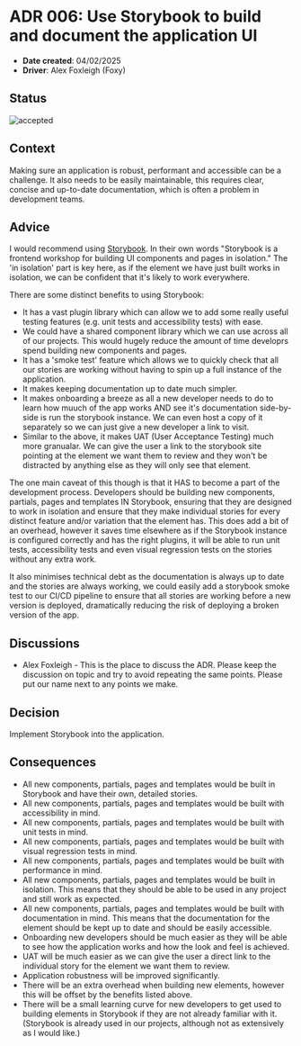 # ADR 006: Use Storybook to build and document the application UI

- **Date created**: 04/02/2025
- **Driver**: Alex Foxleigh (Foxy)

## Status

![accepted]

## Context

Making sure an application is robust, performant and accessible can be a challenge.
It also needs to be easily maintainable, this requires clear, concise and up-to-date
documentation, which is often a problem in development teams.

## Advice

I would recommend using [Storybook](https://storybook.js.org/).
In their own words "Storybook is a frontend workshop for building UI components
and pages in isolation." The 'in isolation' part is key here, as if the element
we have just built works in isolation, we can be confident that it's likely to
work everywhere.

There are some distinct benefits to using Storybook:

- It has a vast plugin library which can allow we to add some really useful testing
  features (e.g. unit tests and accessibility tests) with ease.
- We could have a shared component library which we can use across all of our
  projects. This would hugely reduce the amount of time developrs spend building
  new components and pages.
- It has a 'smoke test' feature which allows we to quickly check that all our
  stories are working without having to spin up a full instance of the application.
- It makes keeping documentation up to date much simpler.
- It makes onboarding a breeze as all a new developer needs to do to learn how muuch
  of the app works AND see it's documentation side-by-side is run the storybook instance.
  We can even host a copy of it separately so we can just give a new developer a
  link to visit.
- Similar to the above, it makes UAT (User Acceptance Testing) much more granualar.
  We can give the user a link to the storybook site pointing at the element we
  want them to review and they won't be distracted by anything else as they will
  only see that element.

The one main caveat of this though is that it HAS to become a part of the development
process. Developers should be building new components, partials, pages and templates
IN Storybook, ensuring that they are designed to work in isolation and ensure that
they make individual stories for every distinct feature and/or variation that the
element has. This does add a bit of an overhead, however it saves time elsewhere
as if the Storybook instance is configured correctly and has the right plugins,
it will be able to run unit tests, accessibility tests and even visual regression
tests on the stories without any extra work.

It also minimises technical debt as the documentation is always up to date and the
stories are always working, we could easily add a storybook smoke test to our
CI/CD pipeline to ensure that all stories are working before a new version is deployed,
dramatically reducing the risk of deploying a broken version of the app.

## Discussions

- Alex Foxleigh - This is the place to discuss the ADR. Please keep the discussion
  on topic and try to avoid repeating the same points. Please put our name next to
  any points we make.

## Decision

Implement Storybook into the application.

## Consequences

- All new components, partials, pages and templates would be built in Storybook
  and have their own, detailed stories.
- All new components, partials, pages and templates would be built with
  accessibility in mind.
- All new components, partials, pages and templates would be built with unit
  tests in mind.
- All new components, partials, pages and templates would be built with visual
  regression tests in mind.
- All new components, partials, pages and templates would be built with performance
  in mind.
- All new components, partials, pages and templates would be built in isolation.
  This means that they should be able to be used in any project and still work
  as expected.
- All new components, partials, pages and templates would be built with documentation
  in mind. This means that the documentation for the element should be kept up
  to date and should be easily accessible.
- Onboarding new developers should be much easier as they will be able to see how
  the application works and how the look and feel is achieved.
- UAT will be much easier as we can give the user a direct link to the individual
  story for the element we want them to review.
- Application robustness will be improved significantly.
- There will be an extra overhead when building new elements, however this will
  be offset by the benefits listed above.
- There will be a small learning curve for new developers to get used to building elements
  in Storybook if they are not already familiar with it. (Storybook is already used in our
  projects, although not as extensively as I would like.)

[proposed]: https://img.shields.io/badge/Proposed-yellow?style=for-the-badge
[accepted]: https://img.shields.io/badge/Accepted-green?style=for-the-badge
[superceded]: https://img.shields.io/badge/Superceded-orange?style=for-the-badge
[rejected]: https://img.shields.io/badge/Rejected-red?style=for-the-badge
[deprecated]: https://img.shields.io/badge/Deprecated-grey?style=for-the-badge
